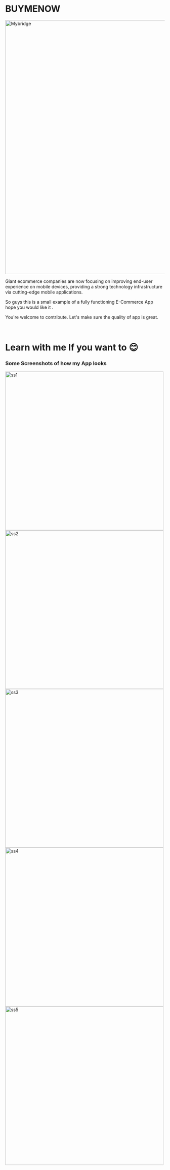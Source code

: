 # BUYMENOW
<img src="https://thetechtian.com/wp-content/uploads/2022/03/Best-Architecture-Apps-for-Android.jpg" width="800" alt="Mybridge"></a>

Giant ecommerce companies are now focusing on improving end-user experience on mobile devices, providing a strong technology infrastructure via cutting-edge mobile applications.

So guys this is a small example of a fully functioning E-Commerce App hope you would like it .

You're welcome to contribute. Let's make sure the quality of app is great.

<br>

<h1>Learn with me If you want to 😊</h1>

<h3> Some Screenshots of how my App looks </h3>
<img src="https://user-images.githubusercontent.com/72146816/185376345-7572f151-965e-40b7-913b-de6e95986920.png" height="500" alt="ss1"></a>
<img src="https://thetechtian.com/wp-content/uploads/2022/03/Best-Architecture-Apps-for-Android.jpg" height="500" alt="ss2"></a>
<img src="https://thetechtian.com/wp-content/uploads/2022/03/Best-Architecture-Apps-for-Android.jpg" height="500" alt="ss3"></a>
<img src="https://thetechtian.com/wp-content/uploads/2022/03/Best-Architecture-Apps-for-Android.jpg" height="500" alt="ss4"></a>
<img src="https://thetechtian.com/wp-content/uploads/2022/03/Best-Architecture-Apps-for-Android.jpg" height="500" alt="ss5"></a>
